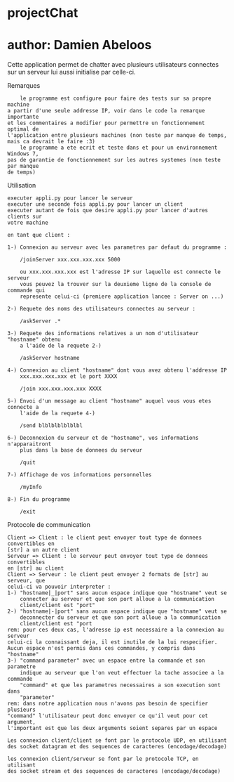 # projectChat
# author: Damien Abeloos

Cette application permet de chatter avec plusieurs utilisateurs connectes sur
un serveur lui aussi initialise par celle-ci.

Remarques
	
		le programme est configure pour faire des tests sur sa propre machine
	a partir d'une seule addresse IP, voir dans le code la remarque importante
	et les commentaires a modifier pour permettre un fonctionnement optimal de
	l'application entre plusieurs machines (non teste par manque de temps,
	mais ca devrait le faire :3)
		le programme a ete ecrit et teste dans et pour un environnement Windows 7, 
	pas de garantie de fonctionnement sur les autres systemes (non teste par manque
	de temps)

Utilisation

	executer appli.py pour lancer le serveur
	executer une seconde fois appli.py pour lancer un client
	executer autant de fois que desire appli.py pour lancer d'autres clients sur 
	votre machine

	en tant que client :

	1-) Connexion au serveur avec les parametres par defaut du programme :

		/joinServer xxx.xxx.xxx.xxx 5000
		
		ou xxx.xxx.xxx.xxx est l'adresse IP sur laquelle est connecte le serveur
		vous peuvez la trouver sur la deuxieme ligne de la console de commande qui 
		represente celui-ci (premiere application lancee : Server on ...)

	2-) Requete des noms des utilisateurs connectes au serveur : 

		/askServer .*
		
	3-) Requete des informations relatives a un nom d'utilisateur "hostname" obtenu
		a l'aide de la requete 2-)
		
		/askServer hostname
		
	4-) Connexion au client "hostname" dont vous avez obtenu l'addresse IP 
		xxx.xxx.xxx.xxx et le port XXXX
		
		/join xxx.xxx.xxx.xxx XXXX
		
	5-) Envoi d'un message au client "hostname" auquel vous vous etes connecte a 
		l'aide de la requete 4-)
		
		/send blblblblblblbl
		
	6-) Deconnexion du serveur et de "hostname", vos informations n'apparaitront 
		plus dans la base de donnees du serveur
		
		/quit
		
	7-) Affichage de vos informations personnelles

		/myInfo
		
	8-) Fin du programme

		/exit
		

Protocole de communication

	Client => Client : le client peut envoyer tout type de donnees convertibles en
	[str] a un autre client
	Serveur => Client : le serveur peut envoyer tout type de donnees convertibles 
	en [str] au client
	Client => Serveur : le client peut envoyer 2 formats de [str] au serveur, que
	celui-ci va pouvoir interpreter : 
	1-) "hostname|_|port" sans aucun espace indique que "hostname" veut se 
		connecter au serveur et que son port alloue a la communication 
		client/client est "port"
	2-) "hostname|-|port" sans aucun espace indique que "hostname" veut se
		deconnecter du serveur et que son port alloue a la communication 
		client/client est "port
	rem: pour ces deux cas, l'adresse ip est necessaire a la connexion au serveur
	celui-ci la connaissant deja, il est inutile de la lui respecifier.
	Aucun espace n'est permis dans ces commandes, y compris dans "hostname"
	3-) "command parameter" avec un espace entre la commande et son parametre
		indique au serveur que l'on veut effectuer la tache associee a la commande
		"command" et que les parametres necessaires a son execution sont dans
		"parameter"
	rem: dans notre application nous n'avons pas besoin de specifier plusieurs
	"command" l'utilisateur peut donc envoyer ce qu'il veut pour cet argument, 
	l'important est que les deux arguments soient separes par un espace
	
	Les connexion client/client se font par le protocole UDP, en utilisant
	des socket datagram et des sequences de caracteres (encodage/decodage)
	
	les connexion client/serveur se font par le protocole TCP, en utilisant
	des socket stream et des sequences de caracteres (encodage/decodage)
		
	